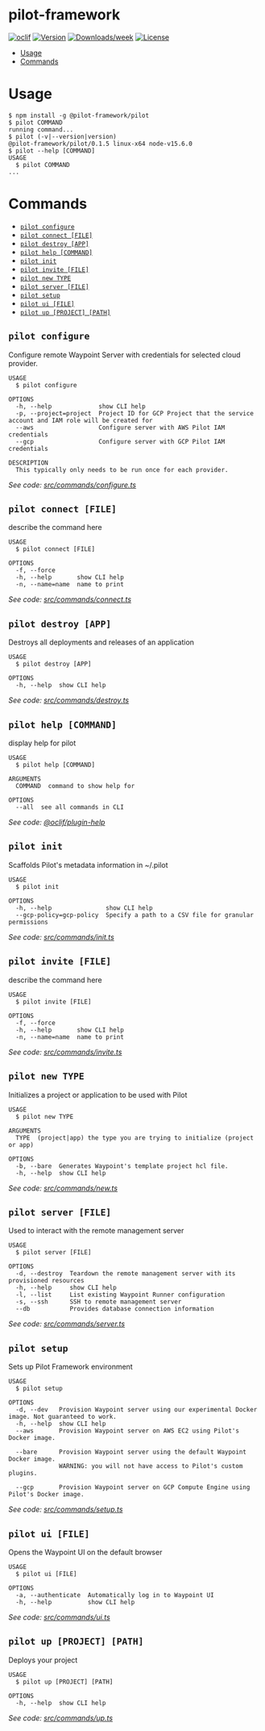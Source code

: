 pilot-framework
===============



[![oclif](https://img.shields.io/badge/cli-oclif-brightgreen.svg)](https://oclif.io)
[![Version](https://img.shields.io/npm/v/pilot-framework.svg)](https://www.npmjs.com/package/@pilot-framework/pilot)
[![Downloads/week](https://img.shields.io/npm/dw/pilot-framework.svg)](https://www.npmjs.com/package/@pilot-framework/pilot)
[![License](https://img.shields.io/npm/l/pilot-framework.svg)](https://github.com/pilot-framework/pilot-cli/blob/master/package.json)

<!-- toc -->
* [Usage](#usage)
* [Commands](#commands)
<!-- tocstop -->
# Usage
<!-- usage -->
```sh-session
$ npm install -g @pilot-framework/pilot
$ pilot COMMAND
running command...
$ pilot (-v|--version|version)
@pilot-framework/pilot/0.1.5 linux-x64 node-v15.6.0
$ pilot --help [COMMAND]
USAGE
  $ pilot COMMAND
...
```
<!-- usagestop -->
# Commands
<!-- commands -->
* [`pilot configure`](#pilot-configure)
* [`pilot connect [FILE]`](#pilot-connect-file)
* [`pilot destroy [APP]`](#pilot-destroy-app)
* [`pilot help [COMMAND]`](#pilot-help-command)
* [`pilot init`](#pilot-init)
* [`pilot invite [FILE]`](#pilot-invite-file)
* [`pilot new TYPE`](#pilot-new-type)
* [`pilot server [FILE]`](#pilot-server-file)
* [`pilot setup`](#pilot-setup)
* [`pilot ui [FILE]`](#pilot-ui-file)
* [`pilot up [PROJECT] [PATH]`](#pilot-up-project-path)

## `pilot configure`

Configure remote Waypoint Server with credentials for selected cloud provider.

```
USAGE
  $ pilot configure

OPTIONS
  -h, --help             show CLI help
  -p, --project=project  Project ID for GCP Project that the service account and IAM role will be created for
  --aws                  Configure server with AWS Pilot IAM credentials
  --gcp                  Configure server with GCP Pilot IAM credentials

DESCRIPTION
  This typically only needs to be run once for each provider.
```

_See code: [src/commands/configure.ts](https://github.com/pilot-framework/pilot-cli/blob/v0.1.5/src/commands/configure.ts)_

## `pilot connect [FILE]`

describe the command here

```
USAGE
  $ pilot connect [FILE]

OPTIONS
  -f, --force
  -h, --help       show CLI help
  -n, --name=name  name to print
```

_See code: [src/commands/connect.ts](https://github.com/pilot-framework/pilot-cli/blob/v0.1.5/src/commands/connect.ts)_

## `pilot destroy [APP]`

Destroys all deployments and releases of an application

```
USAGE
  $ pilot destroy [APP]

OPTIONS
  -h, --help  show CLI help
```

_See code: [src/commands/destroy.ts](https://github.com/pilot-framework/pilot-cli/blob/v0.1.5/src/commands/destroy.ts)_

## `pilot help [COMMAND]`

display help for pilot

```
USAGE
  $ pilot help [COMMAND]

ARGUMENTS
  COMMAND  command to show help for

OPTIONS
  --all  see all commands in CLI
```

_See code: [@oclif/plugin-help](https://github.com/oclif/plugin-help/blob/v3.2.2/src/commands/help.ts)_

## `pilot init`

Scaffolds Pilot's metadata information in ~/.pilot

```
USAGE
  $ pilot init

OPTIONS
  -h, --help               show CLI help
  --gcp-policy=gcp-policy  Specify a path to a CSV file for granular permissions
```

_See code: [src/commands/init.ts](https://github.com/pilot-framework/pilot-cli/blob/v0.1.5/src/commands/init.ts)_

## `pilot invite [FILE]`

describe the command here

```
USAGE
  $ pilot invite [FILE]

OPTIONS
  -f, --force
  -h, --help       show CLI help
  -n, --name=name  name to print
```

_See code: [src/commands/invite.ts](https://github.com/pilot-framework/pilot-cli/blob/v0.1.5/src/commands/invite.ts)_

## `pilot new TYPE`

Initializes a project or application to be used with Pilot

```
USAGE
  $ pilot new TYPE

ARGUMENTS
  TYPE  (project|app) the type you are trying to initialize (project or app)

OPTIONS
  -b, --bare  Generates Waypoint's template project hcl file.
  -h, --help  show CLI help
```

_See code: [src/commands/new.ts](https://github.com/pilot-framework/pilot-cli/blob/v0.1.5/src/commands/new.ts)_

## `pilot server [FILE]`

Used to interact with the remote management server

```
USAGE
  $ pilot server [FILE]

OPTIONS
  -d, --destroy  Teardown the remote management server with its provisioned resources
  -h, --help     show CLI help
  -l, --list     List existing Waypoint Runner configuration
  -s, --ssh      SSH to remote management server
  --db           Provides database connection information
```

_See code: [src/commands/server.ts](https://github.com/pilot-framework/pilot-cli/blob/v0.1.5/src/commands/server.ts)_

## `pilot setup`

Sets up Pilot Framework environment

```
USAGE
  $ pilot setup

OPTIONS
  -d, --dev   Provision Waypoint server using our experimental Docker image. Not guaranteed to work.
  -h, --help  show CLI help
  --aws       Provision Waypoint server on AWS EC2 using Pilot's Docker image.

  --bare      Provision Waypoint server using the default Waypoint Docker image.
              WARNING: you will not have access to Pilot's custom plugins.

  --gcp       Provision Waypoint server on GCP Compute Engine using Pilot's Docker image.
```

_See code: [src/commands/setup.ts](https://github.com/pilot-framework/pilot-cli/blob/v0.1.5/src/commands/setup.ts)_

## `pilot ui [FILE]`

Opens the Waypoint UI on the default browser

```
USAGE
  $ pilot ui [FILE]

OPTIONS
  -a, --authenticate  Automatically log in to Waypoint UI
  -h, --help          show CLI help
```

_See code: [src/commands/ui.ts](https://github.com/pilot-framework/pilot-cli/blob/v0.1.5/src/commands/ui.ts)_

## `pilot up [PROJECT] [PATH]`

Deploys your project

```
USAGE
  $ pilot up [PROJECT] [PATH]

OPTIONS
  -h, --help  show CLI help
```

_See code: [src/commands/up.ts](https://github.com/pilot-framework/pilot-cli/blob/v0.1.5/src/commands/up.ts)_
<!-- commandsstop -->
